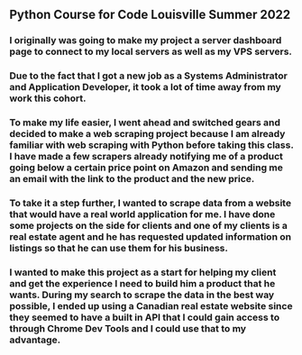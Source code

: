 ## Python Course for Code Louisville Summer 2022

### I originally was going to make my project a server dashboard page to connect to my local servers as well as my VPS servers.
### Due to the fact that I got a new job as a Systems Administrator and Application Developer, it took a lot of time away from my work this cohort.
### To make my life easier, I went ahead and switched gears and decided to make a web scraping project because I am already familiar with web scraping with Python before taking this class. I have made a few scrapers already notifying me of a product going below a certain price point on Amazon and sending me an email with the link to the product and the new price.
### To take it a step further, I wanted to scrape data from a website that would have a real world application for me. I have done some projects on the side for clients and one of my clients is a real estate agent and he has requested updated information on listings so that he can use them for his business.
### I wanted to make this project as a start for helping my client and get the experience I need to build him a product that he wants. During my search to scrape the data in the best way possible, I ended up using a Canadian real estate website since they seemed to have a built in API that I could gain access to through Chrome Dev Tools and I could use that to my advantage.
